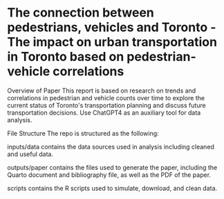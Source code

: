 # The connection between pedestrians, vehicles and Toronto - The impact on urban transportation in Toronto based on pedestrian-vehicle correlations
Overview of Paper
This report is based on research on trends and correlations in pedestrian and vehicle counts over time to explore the current status of Toronto's transportation planning and discuss future transportation decisions. Use ChatGPT4 as an auxiliary tool for data analysis.

File Structure
The repo is structured as the following:

inputs/data contains the data sources used in analysis including cleaned and useful data.

outputs/paper contains the files used to generate the paper, including the Quarto document and bibliography file, as well as the PDF of the paper.

scripts contains the R scripts used to simulate, download, and clean data. 